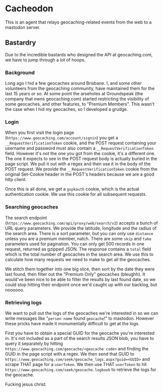 # Cacheodon

This is an agent that relays geocaching-related events from the web to a mastodon server.

## Bastardry

Due to the incredible bastards who designed the API at geocaching.com, we have to jump through a lot of hoops.

### Background

Long ago I hid a few geocaches around Brisbane. I, and some other volunteers from the geocaching community, have maintained them for the last 15 years or so. At some point the arseholes at Groundspeak (the company that owns geocaching.com) started restricting the visibility of some geocaches, and other features, to "Premium Members". This wasn't the case when I hid my geocaches, so I developed a grudge.

### Login

When you first visit the login page (`https://www.geocaching.com/account/signin`) you get a `__RequestVerificationToken` cookie, and the POST request containing your username and password must also contain a `__RequestVerificationToken` field. However it's *not* the one you got from the cookie, it's a different one. The one it expects to see in the POST request body is actually buried in the page script. We pull it out with a regex and then use it in the body of the POST request. We provide the `__RequestVerificationToken` cookie from the original Set-Cookie header in the POST's headers because we are a good http client.

Once this is all done, we get a `gspkauth` cookie, which is the actual authentication cookie. We use this cookie for all subsequent requests.

### Searching geocaches

The search endpoint (`https://www.geocaching.com/api/proxy/web/search/v2`) accepts a bunch of URL query parameters. We provide the latitude, longitude and the radius of the search area. There is a sort parameter, but you can only use `distance` unless you are a premium member, natch. There are some `skip` and `take` parameters used for pagination. You can only get 500 records in one request, returned as gzipped JSON. The response contains a `total` field which is the total number of geocaches in the search area. We use this to calculate how many requests we need to make to get all the geocaches.

We stitch them together into one big slice, then sort by the date they were last found, then filter out the "Premium Only" geocaches (bleughh). It would've been nice to be able to filter the results by last found date, so we could stop hitting their endpoint once we'd caught up with our backlog, but noooooo.

### Retrieving logs

We want to pull out the logs of the geocaches we're interested in so we can write messages like "`person name` found `geocache`!" to mastodon. However these pricks have made it monumentally difficult to get at the logs.

First you have to obtain a special GUID for the geocache you're interested in. It's not included as a part of the search results JSON blob, you have to query it separately by hitting `https://www.geocaching.com/geocache/<geocache code>` and finding the GUID in the page script with a regex. We then send that GUID to `https://www.geocaching.com/seek/geocache_logs.aspx?guid=<GUID>` and scrape THAT page for a `userToken`. We then use THAT `userToken` to hit `https://www.geocaching.com/seek/geocache.logbook` to retrieve the logs for the geocache.

Fucking jesus christ.
